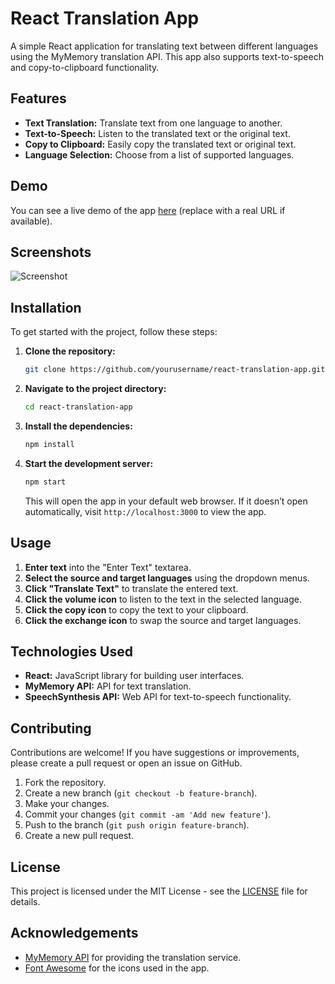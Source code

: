 # React Translation App

A simple React application for translating text between different languages using the MyMemory translation API. This app also supports text-to-speech and copy-to-clipboard functionality.

## Features

- **Text Translation:** Translate text from one language to another.
- **Text-to-Speech:** Listen to the translated text or the original text.
- **Copy to Clipboard:** Easily copy the translated text or original text.
- **Language Selection:** Choose from a list of supported languages.

## Demo

You can see a live demo of the app [here](#) (replace with a real URL if available).

## Screenshots

![Screenshot](https://images.pexels.com/photos/1387022/pexels-photo-1387022.jpeg?cs=srgb&dl=book-aesthetic-books-old-books-open-books-1387022.jpg&fm=jpg)


## Installation

To get started with the project, follow these steps:

1. **Clone the repository:**

    ```bash
    git clone https://github.com/yourusername/react-translation-app.git
    ```

2. **Navigate to the project directory:**

    ```bash
    cd react-translation-app
    ```

3. **Install the dependencies:**

    ```bash
    npm install
    ```

4. **Start the development server:**

    ```bash
    npm start
    ```

    This will open the app in your default web browser. If it doesn’t open automatically, visit `http://localhost:3000` to view the app.

## Usage

1. **Enter text** into the "Enter Text" textarea.
2. **Select the source and target languages** using the dropdown menus.
3. **Click "Translate Text"** to translate the entered text.
4. **Click the volume icon** to listen to the text in the selected language.
5. **Click the copy icon** to copy the text to your clipboard.
6. **Click the exchange icon** to swap the source and target languages.

## Technologies Used

- **React:** JavaScript library for building user interfaces.
- **MyMemory API:** API for text translation.
- **SpeechSynthesis API:** Web API for text-to-speech functionality.

## Contributing

Contributions are welcome! If you have suggestions or improvements, please create a pull request or open an issue on GitHub.

1. Fork the repository.
2. Create a new branch (`git checkout -b feature-branch`).
3. Make your changes.
4. Commit your changes (`git commit -am 'Add new feature'`).
5. Push to the branch (`git push origin feature-branch`).
6. Create a new pull request.

## License

This project is licensed under the MIT License - see the [LICENSE](LICENSE) file for details.

## Acknowledgements

- [MyMemory API](https://mymemory.translated.net/) for providing the translation service.
- [Font Awesome](https://fontawesome.com/) for the icons used in the app.

